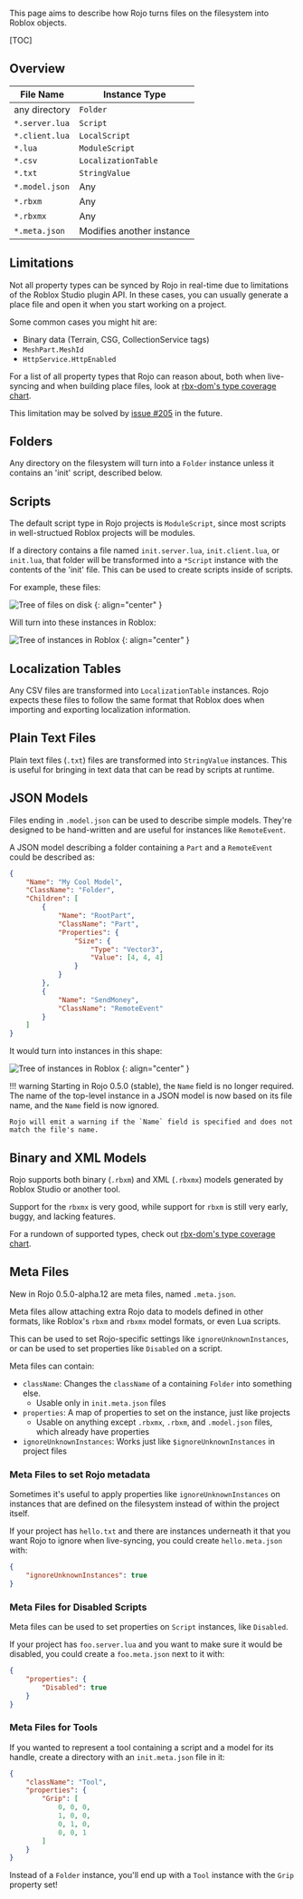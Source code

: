 This page aims to describe how Rojo turns files on the filesystem into Roblox objects.

[TOC]

## Overview
| File Name      | Instance Type             |
| -------------- | ------------------------- |
| any directory  | `Folder`                  |
| `*.server.lua` | `Script`                  |
| `*.client.lua` | `LocalScript`             |
| `*.lua`        | `ModuleScript`            |
| `*.csv`        | `LocalizationTable`       |
| `*.txt`        | `StringValue`             |
| `*.model.json` | Any                       |
| `*.rbxm`       | Any                       |
| `*.rbxmx`      | Any                       |
| `*.meta.json`  | Modifies another instance |

## Limitations
Not all property types can be synced by Rojo in real-time due to limitations of the Roblox Studio plugin API. In these cases, you can usually generate a place file and open it when you start working on a project.

Some common cases you might hit are:

* Binary data (Terrain, CSG, CollectionService tags)
* `MeshPart.MeshId`
* `HttpService.HttpEnabled`

For a list of all property types that Rojo can reason about, both when live-syncing and when building place files, look at [rbx-dom's type coverage chart](https://github.com/rojo-rbx/rbx-dom#property-type-coverage).

This limitation may be solved by [issue #205](https://github.com/Roblox/rojo/issues/205) in the future.

## Folders
Any directory on the filesystem will turn into a `Folder` instance unless it contains an 'init' script, described below.

## Scripts
The default script type in Rojo projects is `ModuleScript`, since most scripts in well-structued Roblox projects will be modules.

If a directory contains a file named `init.server.lua`, `init.client.lua`, or `init.lua`, that folder will be transformed into a `*Script` instance with the contents of the 'init' file. This can be used to create scripts inside of scripts.

For example, these files:

![Tree of files on disk](../images/sync-example-files.svg)
{: align="center" }

Will turn into these instances in Roblox:

![Tree of instances in Roblox](../images/sync-example-instances.svg)
{: align="center" }

## Localization Tables
Any CSV files are transformed into `LocalizationTable` instances. Rojo expects these files to follow the same format that Roblox does when importing and exporting localization information.

## Plain Text Files
Plain text files (`.txt`) files are transformed into `StringValue` instances. This is useful for bringing in text data that can be read by scripts at runtime.

## JSON Models
Files ending in `.model.json` can be used to describe simple models. They're designed to be hand-written and are useful for instances like `RemoteEvent`.

A JSON model describing a folder containing a `Part` and a `RemoteEvent` could be described as:

```json
{
    "Name": "My Cool Model",
    "ClassName": "Folder",
    "Children": [
        {
            "Name": "RootPart",
            "ClassName": "Part",
            "Properties": {
                "Size": {
                    "Type": "Vector3",
                    "Value": [4, 4, 4]
                }
            }
        },
        {
            "Name": "SendMoney",
            "ClassName": "RemoteEvent"
        }
    ]
}
```

It would turn into instances in this shape:

![Tree of instances in Roblox](../images/sync-example-json-model.svg)
{: align="center" }

!!! warning
    Starting in Rojo 0.5.0 (stable), the `Name` field is no longer required. The name of the top-level instance in a JSON model is now based on its file name, and the `Name` field is now ignored.

    Rojo will emit a warning if the `Name` field is specified and does not match the file's name.

## Binary and XML Models
Rojo supports both binary (`.rbxm`) and XML (`.rbxmx`) models generated by Roblox Studio or another tool.

Support for the `rbxmx` is very good, while support for `rbxm` is still very early, buggy, and lacking features.

For a rundown of supported types, check out [rbx-dom's type coverage chart](https://github.com/rojo-rbx/rbx-dom#property-type-coverage).

## Meta Files
New in Rojo 0.5.0-alpha.12 are meta files, named `.meta.json`.

Meta files allow attaching extra Rojo data to models defined in other formats, like Roblox's `rbxm` and `rbxmx` model formats, or even Lua scripts.

This can be used to set Rojo-specific settings like `ignoreUnknownInstances`, or can be used to set properties like `Disabled` on a script.

Meta files can contain:

* `className`: Changes the `className` of a containing `Folder` into something else.
    * Usable only in `init.meta.json` files
* `properties`: A map of properties to set on the instance, just like projects
    * Usable on anything except `.rbxmx`, `.rbxm`, and `.model.json` files, which already have properties
* `ignoreUnknownInstances`: Works just like `$ignoreUnknownInstances` in project files

### Meta Files to set Rojo metadata
Sometimes it's useful to apply properties like `ignoreUnknownInstances` on instances that are defined on the filesystem instead of within the project itself.

If your project has `hello.txt` and there are instances underneath it that you want Rojo to ignore when live-syncing, you could create `hello.meta.json` with:

```json
{
    "ignoreUnknownInstances": true
}
```

### Meta Files for Disabled Scripts
Meta files can be used to set properties on `Script` instances, like `Disabled`.

If your project has `foo.server.lua` and you want to make sure it would be disabled, you could create a `foo.meta.json` next to it with:

```json
{
    "properties": {
        "Disabled": true
    }
}
```

### Meta Files for Tools
If you wanted to represent a tool containing a script and a model for its handle, create a directory with an `init.meta.json` file in it:

```json
{
    "className": "Tool",
    "properties": {
        "Grip": [
            0, 0, 0,
            1, 0, 0,
            0, 1, 0,
            0, 0, 1
        ]
    }
}
```

Instead of a `Folder` instance, you'll end up with a `Tool` instance with the `Grip` property set!